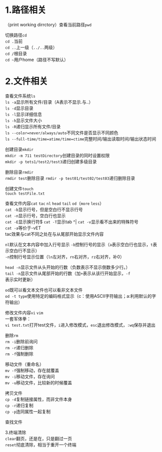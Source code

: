 1.路径相关  
=  
（print working dirrctory）查看当前路径`pwd`  

切换路径`cd`  
`cd .`当前  
`cd ..`上一级（`../..`两级）  
`cd /`根目录  
`cd ~`用户home（路径不写默认）


2.文件相关  
=  
查看文件系统`ls`  
`ls -a`显示所有文件/目录（A表示不显示.与..）  
`ls -d`显示目录  
`ls -l`显示详细信息  
`ls -h`显示文件大小  
`ls -R`递归显示所有文件/目录  
`ls --color=never/always/auto`不同文件是否显示不同颜色  
`ls --full-time/time=atime/time=ctime`完整时间/输出读取时间/输出状态时间

创建目录`mkdir`  
`mkdir -m 711 testDirectory`创建目录的同时设置权限  
`mkdir -p tets1/test2/test3`递归创建多级目录  

删除目录`rmdir`  
`rmdir test`删除目录
`rmdir -p test01/test02/test03`递归删除目录

创建文件`touch`  
`touch testFile.txt`

查看文件内容`cat` `tac` `nl` `head` `tail` `od`（`more` `less`）   
`cat -b`显示行号，但是空白行不显示行号  
`cat -n`显示行号，空白行也显示  
`cat -E`显示换行符$
`cat -T`显示tab ^|
`cat -v`显示看不出来的特殊符号  
`cat -a`等价于-vET  
tac效果与cat不同之处在与从尾部开始显示文件内容  

`nl`默认在文本内容中加入行号显示
`-b`控制行号的显示（`a`表示空白行也显示，`t`表示空白行不显示）  
`-n`控制行号显示位置（`ln`左对齐，`rn`右对齐，`rz`右对齐，补0）

`head -n`显示文件从头开始的行数（负数表示不显示倒数多少行。）  
`tail -n`显示文件从尾部开始的行数（加`+`表示从该行开始显示，`-f`表示实时更新）

`od`既可以看文本文件也可以看非文本文件  
`od -t type`使用特定的编码格式显示（c：使用ASCII字符输出；a:利用默认的字符输出）

修改文件内容`vi` `vim`  
一套军体拳：  
`vi test.txt`打开test文件，`i`进入修改模式，`esc`退出修改模式，`:wq`保存并退出  

删除`rm`  
`rm -i`删除前询问  
`rm -r`递归删除  
`rm -f`强制删除  

移动文件（重命名）  
`mv -f`强制移动，存在就覆盖  
`mv -i`移动文件，存在询问  
`mv -u`移动文件，比较新的时候覆盖  

拷贝文件  
`cp -d`复制链接属性，而非文件本身  
`cp -r`递归复制  
`cp -p`连同属性一起复制

查找文件







3.终端清除  
`clear`翻页，还是在，只是翻过一页  
`reset`彻底清除，相当于重开一个终端